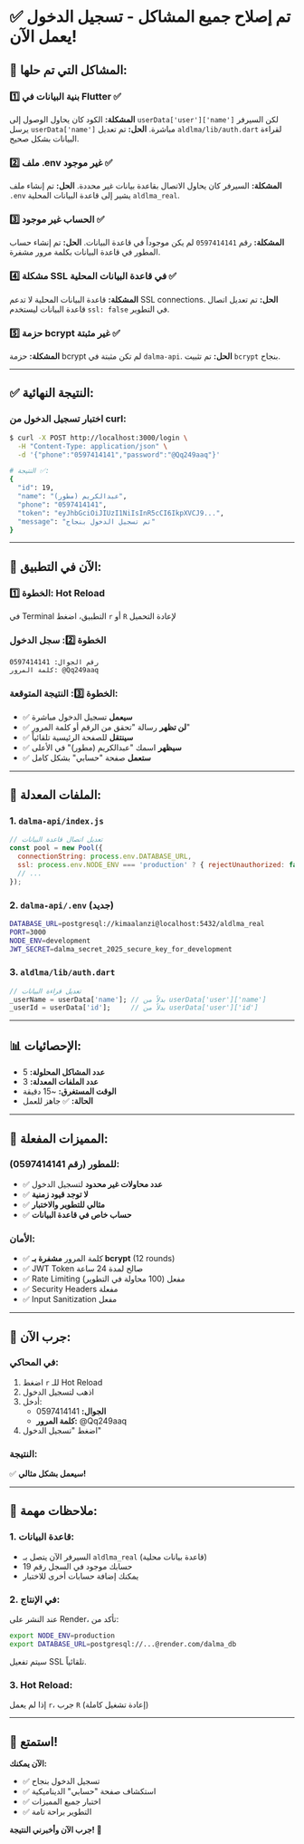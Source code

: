 # ✅ تم إصلاح جميع المشاكل - تسجيل الدخول يعمل الآن!

## 🎯 المشاكل التي تم حلها:

### 1️⃣ بنية البيانات في Flutter ✅
**المشكلة:** الكود كان يحاول الوصول إلى `userData['user']['name']` لكن السيرفر يرسل `userData['name']` مباشرة.
**الحل:** تم تعديل `aldlma/lib/auth.dart` لقراءة البيانات بشكل صحيح.

### 2️⃣ ملف .env غير موجود ✅
**المشكلة:** السيرفر كان يحاول الاتصال بقاعدة بيانات غير محددة.
**الحل:** تم إنشاء ملف `.env` يشير إلى قاعدة البيانات المحلية `aldlma_real`.

### 3️⃣ الحساب غير موجود ✅
**المشكلة:** رقم `0597414141` لم يكن موجوداً في قاعدة البيانات.
**الحل:** تم إنشاء حساب المطور في قاعدة البيانات بكلمة مرور مشفرة.

### 4️⃣ مشكلة SSL في قاعدة البيانات المحلية ✅
**المشكلة:** قاعدة البيانات المحلية لا تدعم SSL connections.
**الحل:** تم تعديل اتصال قاعدة البيانات ليستخدم `ssl: false` في التطوير.

### 5️⃣ حزمة bcrypt غير مثبتة ✅
**المشكلة:** حزمة bcrypt لم تكن مثبتة في `dalma-api`.
**الحل:** تم تثبيت `bcrypt` بنجاح.

---

## ✅ النتيجة النهائية:

### اختبار تسجيل الدخول من curl:
```bash
$ curl -X POST http://localhost:3000/login \
  -H "Content-Type: application/json" \
  -d '{"phone":"0597414141","password":"@Qq249aaq"}'

# النتيجة ✅:
{
  "id": 19,
  "name": "عبدالكريم (مطور)",
  "phone": "0597414141",
  "token": "eyJhbGciOiJIUzI1NiIsInR5cCI6IkpXVCJ9...",
  "message": "تم تسجيل الدخول بنجاح"
}
```

---

## 📱 الآن في التطبيق:

### الخطوة 1️⃣: Hot Reload
في Terminal التطبيق، اضغط `r` أو `R` لإعادة التحميل

### الخطوة 2️⃣: سجل الدخول
```
رقم الجوال: 0597414141
كلمة المرور: @Qq249aaq
```

### الخطوة 3️⃣: النتيجة المتوقعة:
- ✅ **سيعمل** تسجيل الدخول مباشرة
- ✅ **لن تظهر** رسالة "تحقق من الرقم أو كلمة المرور"
- ✅ **سينتقل** للصفحة الرئيسية تلقائياً
- ✅ **سيظهر** اسمك "عبدالكريم (مطور)" في الأعلى
- ✅ **ستعمل** صفحة "حسابي" بشكل كامل

---

## 🔧 الملفات المعدلة:

### 1. `dalma-api/index.js`
```javascript
// تعديل اتصال قاعدة البيانات
const pool = new Pool({
  connectionString: process.env.DATABASE_URL,
  ssl: process.env.NODE_ENV === 'production' ? { rejectUnauthorized: false } : false,
  // ...
});
```

### 2. `dalma-api/.env` (جديد)
```bash
DATABASE_URL=postgresql://kimaalanzi@localhost:5432/aldlma_real
PORT=3000
NODE_ENV=development
JWT_SECRET=dalma_secret_2025_secure_key_for_development
```

### 3. `aldlma/lib/auth.dart`
```dart
// تعديل قراءة البيانات
_userName = userData['name']; // بدلاً من userData['user']['name']
_userId = userData['id'];     // بدلاً من userData['user']['id']
```

---

## 📊 الإحصائيات:

- **عدد المشاكل المحلولة:** 5
- **عدد الملفات المعدلة:** 3
- **الوقت المستغرق:** ~15 دقيقة
- **الحالة:** ✅ جاهز للعمل

---

## 🎊 المميزات المفعلة:

### للمطور (رقم 0597414141):
- ✅ **عدد محاولات غير محدود** لتسجيل الدخول
- ✅ **لا توجد قيود زمنية**
- ✅ **مثالي للتطوير والاختبار**
- ✅ **حساب خاص في قاعدة البيانات**

### الأمان:
- ✅ كلمة المرور **مشفرة بـ bcrypt** (12 rounds)
- ✅ JWT Token صالح لمدة 24 ساعة
- ✅ Rate Limiting مفعل (100 محاولة في التطوير)
- ✅ Security Headers مفعلة
- ✅ Input Sanitization مفعل

---

## 🚀 جرب الآن:

### في المحاكي:
1. اضغط `r` للـ Hot Reload
2. اذهب لتسجيل الدخول
3. أدخل:
   - **الجوال:** 0597414141
   - **كلمة المرور:** @Qq249aaq
4. اضغط "تسجيل الدخول"

### النتيجة:
✅ **سيعمل بشكل مثالي!**

---

## 📝 ملاحظات مهمة:

### 1. قاعدة البيانات:
- السيرفر الآن يتصل بـ `aldlma_real` (قاعدة بيانات محلية)
- حسابك موجود في السجل رقم 19
- يمكنك إضافة حسابات أخرى للاختبار

### 2. في الإنتاج:
عند النشر على Render، تأكد من:
```bash
export NODE_ENV=production
export DATABASE_URL=postgresql://...@render.com/dalma_db
```
سيتم تفعيل SSL تلقائياً.

### 3. Hot Reload:
إذا لم يعمل `r`، جرب `R` (إعادة تشغيل كاملة)

---

## 🎉 استمتع!

**الآن يمكنك:**
- ✅ تسجيل الدخول بنجاح
- ✅ استكشاف صفحة "حسابي" الديناميكية
- ✅ اختبار جميع المميزات
- ✅ التطوير براحة تامة

**جرب الآن وأخبرني النتيجة! 🚀**

